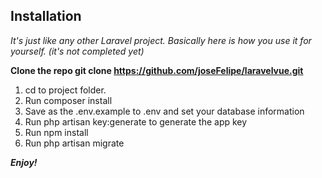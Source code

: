 ## Installation

<i>It's just like any other Laravel project. Basically here is how you use it for yourself. (it's not completed yet)</i>

<b>Clone the repo git clone https://github.com/joseFelipe/laravelvue.git</b>

<ol>
    <li>cd to project folder.</li>
    <li>Run composer install</li>
    <li>Save as the .env.example to .env and set your database information</li>
    <li>Run php artisan key:generate to generate the app key</li>
    <li>Run npm install</li>
    <li>Run php artisan migrate</li>
</ol>
<b><i>Enjoy!</i></b>
